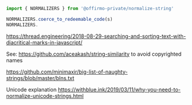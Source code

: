 
```ts
import { NORMALIZERS } from '@offirmo-private/normalize-string'

NORMALIZERS.coerce_to_redeemable_code(s)
NORMALIZERS.
```
https://thread.engineering/2018-08-29-searching-and-sorting-text-with-diacritical-marks-in-javascript/


See: https://github.com/aceakash/string-similarity
to avoid copyrighted names

https://github.com/minimaxir/big-list-of-naughty-strings/blob/master/blns.txt


Unicode explanation https://withblue.ink/2019/03/11/why-you-need-to-normalize-unicode-strings.html
